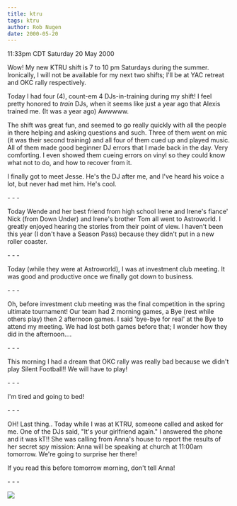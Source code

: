 ```yaml
---
title: ktru
tags: ktru
author: Rob Nugen
date: 2000-05-20
---
```


<title>KTRU</title>
<p class=date>11:33pm CDT Saturday 20 May 2000</p>

<p>Wow!  My new KTRU shift is 7 to 10 pm Saturdays during the summer.
Ironically, I will not be available for my next two shifts; I'll be at
YAC retreat and OKC rally respectively.

<p>Today I had four (4), count-em 4 DJs-in-training during my shift!
I feel pretty honored to <em>train</em> DJs, when it seems like just a
year ago that Alexis trained me.  (It was a year ago)   Awwwww.

<p>The shift was great fun, and seemed to go really quickly with all
the people in there helping and asking questions and such.  Three of
them went on mic (it was their second training) and all four of them
cued up and played music.  All of them made good beginner DJ errors
that I made back in the day.  Very comforting.  I even showed them
cueing errors on vinyl so they could know what not to do, and how to
recover from it.

<p>I finally got to meet Jesse.  He's the DJ after me, and I've heard
his voice a lot, but never had met him.  He's cool.

<p>- - -

<p>Today Wende and her best friend from high school Irene and Irene's
fiance' Nick (from Down Under) and Irene's brother Tom all went to
Astroworld.  I greatly enjoyed hearing the stories from their point of
view.  I haven't been this year (I don't have a Season Pass) because
they didn't put in a new roller coaster.

<p>- - -

<p>Today (while they were at Astroworld), I was at investment club
meeting.  It was good and productive once we finally got down to
business.

<p>- - -

<p>Oh, before investment club meeting was the final competition in the
spring ultimate tournament!  Our team had 2 morning games, a Bye (rest
while others play) then 2 afternoon games.  I said 'bye-bye for real'
at the Bye to attend my meeting.  We had lost both games before that;
I wonder how they did in the afternoon....

<p>- - -

<p>This morning I had a dream that OKC rally was really bad because we
didn't play Silent Football!!  We will have to play!

<p>- - -

<p>I'm tired and going to bed!

<p>- - -

<p>OH!  Last thing..  Today while I was at KTRU, someone called and
asked for me.  One of the DJs said, "It's your girlfriend again."  I
answered the phone and it was kT!!  She was calling from Anna's house
to report the results of her secret spy mission: Anna will be speaking
at church at 11:00am tomorrow.  We're going to surprise her there!

<p>If you read this before tomorrow morning, don't tell Anna!

<p>- - -

<p><img src='/images/rob/wL-ROB.gif'>


